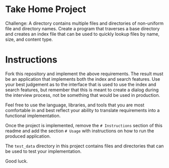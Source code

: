 # Take Home Project

Challenge: A directory contains multiple files and directories of non-uniform file and directory names. Create a program that traverses a base directory and creates an index file that can be used to quickly lookup files by name, size, and content type.

# Instructions

Fork this repository and implement the above requirements. The result must be an application that implements both the index and search features. Use your best judgement as to the interface that is used to use the index and search features, but remember that this is meant to create a dialog during the interview process, not be something that would be used in production.

Feel free to use the language, libraries, and tools that you are most comfortable in and best reflect your ability to translate requirements into a functional implementation.

Once the project is implemented, remove the `# Instructions` section of this readme and add the section `# Usage` with instructions on how to run the produced application.

The `test_data` directory in this project contains files and directories that can be used to test your implementation.

Good luck.
